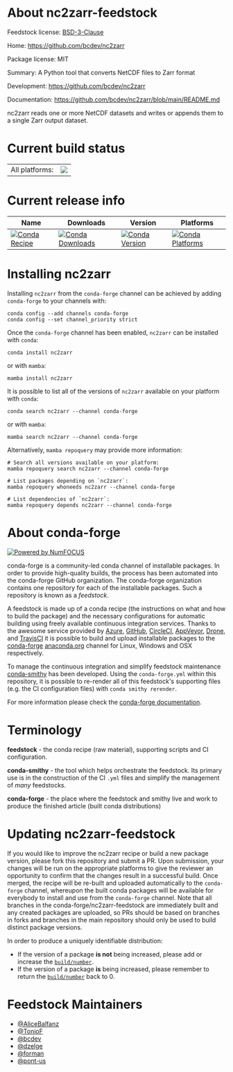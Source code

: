 About nc2zarr-feedstock
=======================

Feedstock license: [BSD-3-Clause](https://github.com/conda-forge/nc2zarr-feedstock/blob/main/LICENSE.txt)

Home: https://github.com/bcdev/nc2zarr

Package license: MIT

Summary: A Python tool that converts NetCDF files to Zarr format

Development: https://github.com/bcdev/nc2zarr

Documentation: https://github.com/bcdev/nc2zarr/blob/main/README.md

nc2zarr reads one or more NetCDF datasets and writes or appends them
to a single Zarr output dataset.


Current build status
====================


<table><tr><td>All platforms:</td>
    <td>
      <a href="https://dev.azure.com/conda-forge/feedstock-builds/_build/latest?definitionId=11670&branchName=main">
        <img src="https://dev.azure.com/conda-forge/feedstock-builds/_apis/build/status/nc2zarr-feedstock?branchName=main">
      </a>
    </td>
  </tr>
</table>

Current release info
====================

| Name | Downloads | Version | Platforms |
| --- | --- | --- | --- |
| [![Conda Recipe](https://img.shields.io/badge/recipe-nc2zarr-green.svg)](https://anaconda.org/conda-forge/nc2zarr) | [![Conda Downloads](https://img.shields.io/conda/dn/conda-forge/nc2zarr.svg)](https://anaconda.org/conda-forge/nc2zarr) | [![Conda Version](https://img.shields.io/conda/vn/conda-forge/nc2zarr.svg)](https://anaconda.org/conda-forge/nc2zarr) | [![Conda Platforms](https://img.shields.io/conda/pn/conda-forge/nc2zarr.svg)](https://anaconda.org/conda-forge/nc2zarr) |

Installing nc2zarr
==================

Installing `nc2zarr` from the `conda-forge` channel can be achieved by adding `conda-forge` to your channels with:

```
conda config --add channels conda-forge
conda config --set channel_priority strict
```

Once the `conda-forge` channel has been enabled, `nc2zarr` can be installed with `conda`:

```
conda install nc2zarr
```

or with `mamba`:

```
mamba install nc2zarr
```

It is possible to list all of the versions of `nc2zarr` available on your platform with `conda`:

```
conda search nc2zarr --channel conda-forge
```

or with `mamba`:

```
mamba search nc2zarr --channel conda-forge
```

Alternatively, `mamba repoquery` may provide more information:

```
# Search all versions available on your platform:
mamba repoquery search nc2zarr --channel conda-forge

# List packages depending on `nc2zarr`:
mamba repoquery whoneeds nc2zarr --channel conda-forge

# List dependencies of `nc2zarr`:
mamba repoquery depends nc2zarr --channel conda-forge
```


About conda-forge
=================

[![Powered by
NumFOCUS](https://img.shields.io/badge/powered%20by-NumFOCUS-orange.svg?style=flat&colorA=E1523D&colorB=007D8A)](https://numfocus.org)

conda-forge is a community-led conda channel of installable packages.
In order to provide high-quality builds, the process has been automated into the
conda-forge GitHub organization. The conda-forge organization contains one repository
for each of the installable packages. Such a repository is known as a *feedstock*.

A feedstock is made up of a conda recipe (the instructions on what and how to build
the package) and the necessary configurations for automatic building using freely
available continuous integration services. Thanks to the awesome service provided by
[Azure](https://azure.microsoft.com/en-us/services/devops/), [GitHub](https://github.com/),
[CircleCI](https://circleci.com/), [AppVeyor](https://www.appveyor.com/),
[Drone](https://cloud.drone.io/welcome), and [TravisCI](https://travis-ci.com/)
it is possible to build and upload installable packages to the
[conda-forge](https://anaconda.org/conda-forge) [anaconda.org](https://anaconda.org/)
channel for Linux, Windows and OSX respectively.

To manage the continuous integration and simplify feedstock maintenance
[conda-smithy](https://github.com/conda-forge/conda-smithy) has been developed.
Using the ``conda-forge.yml`` within this repository, it is possible to re-render all of
this feedstock's supporting files (e.g. the CI configuration files) with ``conda smithy rerender``.

For more information please check the [conda-forge documentation](https://conda-forge.org/docs/).

Terminology
===========

**feedstock** - the conda recipe (raw material), supporting scripts and CI configuration.

**conda-smithy** - the tool which helps orchestrate the feedstock.
                   Its primary use is in the construction of the CI ``.yml`` files
                   and simplify the management of *many* feedstocks.

**conda-forge** - the place where the feedstock and smithy live and work to
                  produce the finished article (built conda distributions)


Updating nc2zarr-feedstock
==========================

If you would like to improve the nc2zarr recipe or build a new
package version, please fork this repository and submit a PR. Upon submission,
your changes will be run on the appropriate platforms to give the reviewer an
opportunity to confirm that the changes result in a successful build. Once
merged, the recipe will be re-built and uploaded automatically to the
`conda-forge` channel, whereupon the built conda packages will be available for
everybody to install and use from the `conda-forge` channel.
Note that all branches in the conda-forge/nc2zarr-feedstock are
immediately built and any created packages are uploaded, so PRs should be based
on branches in forks and branches in the main repository should only be used to
build distinct package versions.

In order to produce a uniquely identifiable distribution:
 * If the version of a package **is not** being increased, please add or increase
   the [``build/number``](https://docs.conda.io/projects/conda-build/en/latest/resources/define-metadata.html#build-number-and-string).
 * If the version of a package **is** being increased, please remember to return
   the [``build/number``](https://docs.conda.io/projects/conda-build/en/latest/resources/define-metadata.html#build-number-and-string)
   back to 0.

Feedstock Maintainers
=====================

* [@AliceBalfanz](https://github.com/AliceBalfanz/)
* [@TonioF](https://github.com/TonioF/)
* [@bcdev](https://github.com/bcdev/)
* [@dzelge](https://github.com/dzelge/)
* [@forman](https://github.com/forman/)
* [@pont-us](https://github.com/pont-us/)

